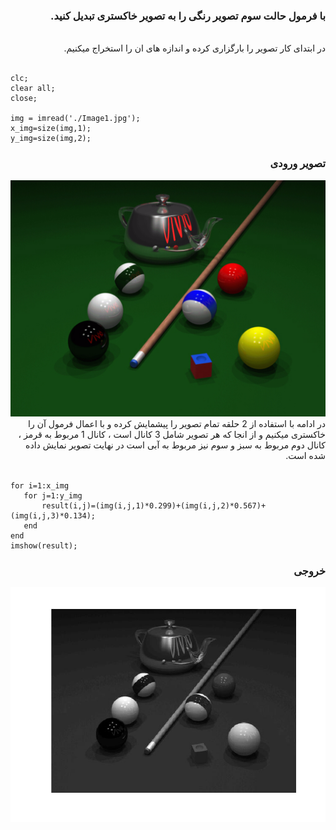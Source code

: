 <div dir="rtl">
<h3>با فرمول حالت سوم تصویر رنگی را به تصویر خاکستری تبدیل کنید.</h3><br/>
</div>
<div dir="rtl">
 در ابتدای کار تصویر را بارگزاری کرده و اندازه های ان را استخراج میکنیم.
 </div> <br/>
 
 ```
 clc;
clear all;
close;

img = imread('./Image1.jpg');
x_img=size(img,1);
y_img=size(img,2);
```
<h3 dir="rtl"> تصویر ورودی</h3>
 <div align="center">
 <img src="Image1.jpg">
 </div>

<div dir="rtl">
در ادامه با استفاده از 2 حلقه تمام تصویر را پیشمایش کرده و با اعمال فرمول آن را خاکستری میکنیم و از انجا که هر تصویر شامل 3 کانال است ، کانال 1 مربوط به قرمز ، کانال دوم مربوط به سبز و سوم نیز مربوط به آبی است در نهایت تصویر نمایش داده شده است.  
</div> <br/>
 
 ```
 for i=1:x_img
    for j=1:y_img
        result(i,j)=(img(i,j,1)*0.299)+(img(i,j,2)*0.567)+(img(i,j,3)*0.134);
    end
end
imshow(result);
```
 <h3 dir="rtl"> خروجی</h3>
 <div align="center">
 <img src="output.jpg">
 </div>
  


